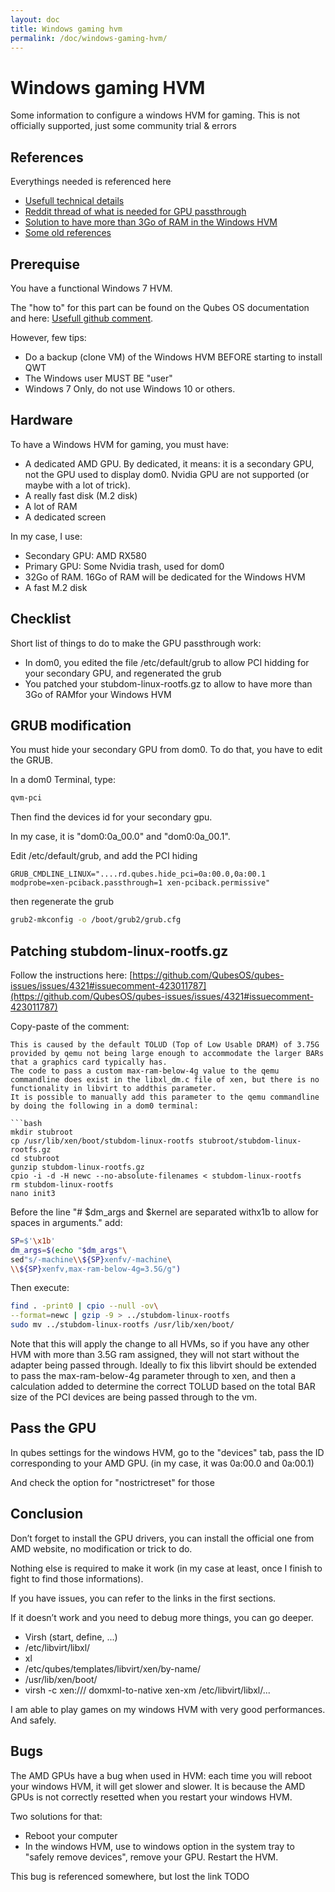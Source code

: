 ```yaml
---
layout: doc
title: Windows gaming hvm
permalink: /doc/windows-gaming-hvm/
---
```


# Windows gaming HVM

Some information to configure a windows HVM for gaming. 
This is not officially supported, just some community trial & errors

## References

Everythings needed is referenced here

- [Usefull technical details](https://paste.debian.net/1043341/)
- [Reddit thread of what is needed for GPU passthrough](https://www.reddit.com/r/Qubes/comments/9hp3e7/gpu_passthrough_howto/)
- [Solution to have more than 3Go of RAM in the Windows HVM](https://github.com/QubesOS/qubes-issues/issues/4321#issuecomment-423011787)
- [Some old references](https://www.reddit.com/r/Qubes/comments/66wk4q/gpu_passthrough/)

## Prerequise

You have a functional Windows 7 HVM.

The "how to" for this part can be found on the Qubes OS documentation and here: [Usefull github comment](https://github.com/QubesOS/qubes-issues/issues/3585#issuecomment-453200971).

However, few tips:

- Do a backup (clone VM) of the Windows HVM BEFORE starting to install QWT
- The Windows user MUST BE "user"
- Windows 7 Only, do not use Windows 10 or others.

## Hardware

To have a Windows HVM for gaming, you must have:

- A dedicated AMD GPU. By dedicated, it means: it is a secondary GPU, not the GPU used to display dom0. Nvidia GPU are not supported (or maybe with a lot of trick).
- A really fast disk (M.2 disk)
- A lot of RAM
- A dedicated screen

In my case, I use:

- Secondary GPU: AMD RX580
- Primary GPU: Some Nvidia trash, used for dom0
- 32Go of RAM. 16Go of RAM will be dedicated for the Windows HVM
- A fast M.2 disk


## Checklist

Short list of things to do to make the GPU passthrough work:

- In dom0, you edited the file /etc/default/grub to allow PCI hidding for your secondary GPU, and regenerated the grub
- You patched your stubdom-linux-rootfs.gz to allow to have more than 3Go of RAMfor your Windows HVM

## GRUB modification

You must hide your secondary GPU from dom0.
To do that, you have to edit the GRUB.

In a dom0 Terminal, type:

```bash
qvm-pci
```

Then find the devices id for your secondary gpu.

In my case, it is "dom0:0a_00.0" and "dom0:0a_00.1".

Edit /etc/default/grub, and add the PCI hiding 

```
GRUB_CMDLINE_LINUX="....rd.qubes.hide_pci=0a:00.0,0a:00.1 modprobe=xen-pciback.passthrough=1 xen-pciback.permissive"
```

then regenerate the grub 

```bash
grub2-mkconfig -o /boot/grub2/grub.cfg
```

## Patching stubdom-linux-rootfs.gz

Follow the instructions here: [https://github.com/QubesOS/qubes-issues/issues/4321#issuecomment-423011787](https://github.com/QubesOS/qubes-issues/issues/4321#issuecomment-423011787)

Copy-paste of the comment:

```
This is caused by the default TOLUD (Top of Low Usable DRAM) of 3.75G provided by qemu not being large enough to accommodate the larger BARs that a graphics card typically has.
The code to pass a custom max-ram-below-4g value to the qemu commandline does exist in the libxl_dm.c file of xen, but there is no functionality in libvirt to addthis parameter.
It is possible to manually add this parameter to the qemu commandline by doing the following in a dom0 terminal:

```bash
mkdir stubroot
cp /usr/lib/xen/boot/stubdom-linux-rootfs stubroot/stubdom-linux-rootfs.gz
cd stubroot
gunzip stubdom-linux-rootfs.gz
cpio -i -d -H newc --no-absolute-filenames < stubdom-linux-rootfs
rm stubdom-linux-rootfs
nano init3
```

Before the line "# $dm_args and $kernel are separated withx1b to allow for spaces in arguments." add:

```bash
SP=$'\x1b'
dm_args=$(echo "$dm_args"\
sed"s/-machine\\${SP}xenfv/-machine\
\\${SP}xenfv,max-ram-below-4g=3.5G/g")
```
Then execute:

```bash
find . -print0 | cpio --null -ov\
--format=newc | gzip -9 > ../stubdom-linux-rootfs
sudo mv ../stubdom-linux-rootfs /usr/lib/xen/boot/
```


Note that this will apply the change to all HVMs, so if you have any other HVM with more than 3.5G ram assigned,
they will not start without the adapter being passed through.
Ideally to fix this libvirt should be extended to pass the max-ram-below-4g parameter through to xen,
and then a calculation added to determine the correct TOLUD based on the total BAR size of the PCI devices
are being passed through to the vm.

## Pass the GPU

In qubes settings for the windows HVM, go to the "devices" tab, pass the ID corresponding to your AMD GPU.
(in my case, it was 0a:00.0 and 0a:00.1)

And check the option for "nostrictreset" for those 

##  Conclusion

Don’t forget to install the GPU drivers, you can install the official one from AMD website, no modification or trick to do.

Nothing else is required to make it work (in my case at least, once I finish to fight to find those informations).

If you have issues, you can refer to the links in the first sections. 

If it doesn’t work and you need to debug more things, you can go deeper.

- Virsh (start, define, ...)
- /etc/libvirt/libxl/
- xl
- /etc/qubes/templates/libvirt/xen/by-name/
- /usr/lib/xen/boot/
- virsh -c xen:/// domxml-to-native xen-xm /etc/libvirt/libxl/...

I am able to play games on my windows HVM with very good performances. And safely.

## Bugs

The AMD GPUs have a bug when used in HVM: each time you will reboot your windows HVM, it will get slower and slower.
It is because the AMD GPUs is not correctly resetted when you restart your windows HVM.

Two solutions for that:
- Reboot your computer
- In the windows HVM, use to windows option in the system tray to "safely remove devices", remove your GPU. Restart the HVM.

This bug is referenced somewhere, but lost the link TODO
